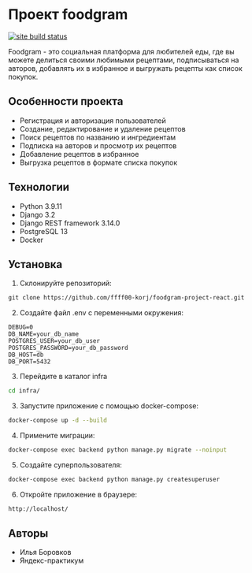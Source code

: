 # Проект foodgram
[![site build status](https://github.com/ffff00-korj/foodgram-project-react/actions/workflows/main.yml/badge.svg)](https://corgxes-gram.ru)


Foodgram - это социальная платформа для любителей еды, где вы можете делиться своими любимыми рецептами, подписываться на авторов, добавлять их в избранное и выгружать рецепты как список покупок.


## Особенности проекта

- Регистрация и авторизация пользователей
- Создание, редактирование и удаление рецептов
- Поиск рецептов по названию и ингредиентам
- Подписка на авторов и просмотр их рецептов
- Добавление рецептов в избранное
- Выгрузка рецептов в формате списка покупок

## Технологии

- Python 3.9.11
- Django 3.2
- Django REST framework 3.14.0
- PostgreSQL 13
- Docker

## Установка

1. Склонируйте репозиторий:


```txt
git clone https://github.com/ffff00-korj/foodgram-project-react.git
```


2. Создайте файл .env с переменными окружения:

```env
DEBUG=0
DB_NAME=your_db_name
POSTGRES_USER=your_db_user
POSTGRES_PASSWORD=your_db_password
DB_HOST=db
DB_PORT=5432
```

3. Перейдите в каталог infra

```bash
cd infra/
```

3. Запустите приложение с помощью docker-compose:

```bash
docker-compose up -d --build
```

4. Примените миграции:

```bash
docker-compose exec backend python manage.py migrate --noinput
```

5. Создайте суперпользователя:

```bash
docker-compose exec backend python manage.py createsuperuser
```

6. Откройте приложение в браузере:

```bash
http://localhost/
```

## Авторы

- Илья Боровков
- Яндекс-практикум


